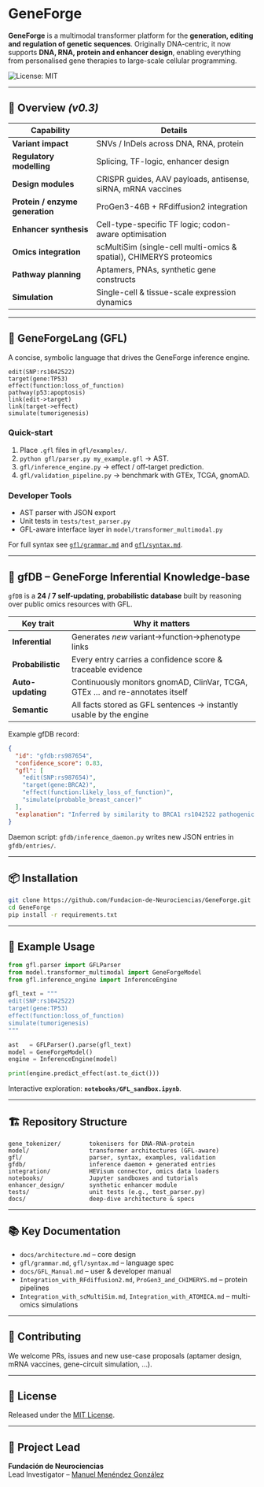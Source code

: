 # GeneForge

**GeneForge** is a multimodal transformer platform for the **generation, editing and regulation of genetic sequences**. Originally DNA-centric, it now supports **DNA, RNA, protein and enhancer design**, enabling everything from personalised gene therapies to large-scale cellular programming.

![License: MIT](https://img.shields.io/badge/License-MIT-green.svg)

---

## 🚀 Overview  *(v0.3)*

| Capability | Details |
|------------|---------|
| **Variant impact** | SNVs / InDels across DNA, RNA, protein |
| **Regulatory modelling** | Splicing, TF-logic, enhancer design |
| **Design modules** | CRISPR guides, AAV payloads, antisense, siRNA, mRNA vaccines |
| **Protein / enzyme generation** | ProGen3-46B + RFdiffusion2 integration |
| **Enhancer synthesis** | Cell-type-specific TF logic; codon-aware optimisation |
| **Omics integration** | scMultiSim (single-cell multi-omics & spatial), CHIMERYS proteomics |
| **Pathway planning** | Aptamers, PNAs, synthetic gene constructs |
| **Simulation** | Single-cell & tissue-scale expression dynamics |

---

## 🧬 GeneForgeLang (GFL)

A concise, symbolic language that drives the GeneForge inference engine.

```gfl
edit(SNP:rs1042522)
target(gene:TP53)
effect(function:loss_of_function)
pathway(p53:apoptosis)
link(edit->target)
link(target->effect)
simulate(tumorigenesis)
```

### Quick-start

1. Place `.gfl` files in `gfl/examples/`.
2. `python gfl/parser.py my_example.gfl` → AST.
3. `gfl/inference_engine.py` → effect / off-target prediction.
4. `gfl/validation_pipeline.py` → benchmark with GTEx, TCGA, gnomAD.

### Developer Tools
- AST parser with JSON export
- Unit tests in `tests/test_parser.py`
- GFL-aware interface layer in `model/transformer_multimodal.py`

For full syntax see [`gfl/grammar.md`](./gfl/grammar.md) and [`gfl/syntax.md`](./gfl/syntax.md).

---

## 🧠 gfDB – GeneForge Inferential Knowledge-base

`gfDB` is a **24 / 7 self-updating, probabilistic database** built by reasoning over public omics resources with GFL.

| Key trait | Why it matters |
|-----------|---------------|
| **Inferential** | Generates *new* variant→function→phenotype links |
| **Probabilistic** | Every entry carries a confidence score & traceable evidence |
| **Auto-updating** | Continuously monitors gnomAD, ClinVar, TCGA, GTEx … and re-annotates itself |
| **Semantic** | All facts stored as GFL sentences → instantly usable by the engine |

Example gfDB record:

```json
{
  "id": "gfdb:rs987654",
  "confidence_score": 0.83,
  "gfl": [
    "edit(SNP:rs987654)",
    "target(gene:BRCA2)",
    "effect(function:likely_loss_of_function)",
    "simulate(probable_breast_cancer)"
  ],
  "explanation": "Inferred by similarity to BRCA1 rs1042522 pathogenic variant."
}
```

Daemon script: `gfdb/inference_daemon.py` writes new JSON entries in `gfdb/entries/`.

---

## 📦 Installation

```bash
git clone https://github.com/Fundacion-de-Neurociencias/GeneForge.git
cd GeneForge
pip install -r requirements.txt
```

---

## 🧪 Example Usage

```python
from gfl.parser import GFLParser
from model.transformer_multimodal import GeneForgeModel
from gfl.inference_engine import InferenceEngine

gfl_text = """
edit(SNP:rs1042522)
target(gene:TP53)
effect(function:loss_of_function)
simulate(tumorigenesis)
"""

ast   = GFLParser().parse(gfl_text)
model = GeneForgeModel()
engine = InferenceEngine(model)

print(engine.predict_effect(ast.to_dict()))
```

Interactive exploration: **`notebooks/GFL_sandbox.ipynb`**.

---

## 🏗️ Repository Structure

```
gene_tokenizer/        tokenisers for DNA-RNA-protein
model/                 transformer architectures (GFL-aware)
gfl/                   parser, syntax, examples, validation
gfdb/                  inference daemon + generated entries
integration/           HEVisum connector, omics data loaders
notebooks/             Jupyter sandboxes and tutorials
enhancer_design/       synthetic enhancer module
tests/                 unit tests (e.g., test_parser.py)
docs/                  deep-dive architecture & specs
```

---

## 📚 Key Documentation

* `docs/architecture.md` – core design
* `gfl/grammar.md`, `gfl/syntax.md` – language spec
* `docs/GFL_Manual.md` – user & developer manual
* `Integration_with_RFdiffusion2.md`, `ProGen3_and_CHIMERYS.md` – protein pipelines
* `Integration_with_scMultiSim.md`, `Integration_with_ATOMICA.md` – multi-omics simulations

---

## 🤝 Contributing

We welcome PRs, issues and new use-case proposals (aptamer design, mRNA vaccines, gene-circuit simulation, …).

---

## 📄 License

Released under the [MIT License](LICENSE).

---

## 🧠 Project Lead

**Fundación de Neurociencias**  
Lead Investigator – [Manuel Menéndez González](https://github.com/manuelmenendezg)
